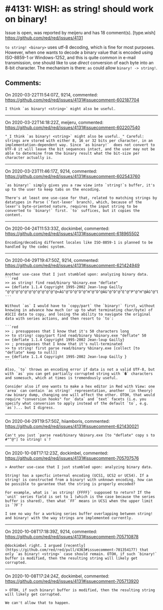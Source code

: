 
#4131: WISH: as string! should work on binary!
================================================================================
Issue is open, was reported by meijeru and has 18 comment(s).
[type.wish]
<https://github.com/red/red/issues/4131>

`to string! <binary>` uses utf-8 decoding, which is fine for most purposes. However, when one wants to decode a binary value that is encoded using ISO-8859-1 or Windows-1252, and this is quite common in e-mail transmission, one should like to use _direct_ conversion of each byte into an 8-bit character. The mechanism is there: `as` could allow `binary! -> string!`.


Comments:
--------------------------------------------------------------------------------

On 2020-03-22T11:54:07Z, 9214, commented:
<https://github.com/red/red/issues/4131#issuecomment-602187704>

    I think `as binary! <string>` might also be useful.

--------------------------------------------------------------------------------

On 2020-03-22T14:18:22Z, meijeru, commented:
<https://github.com/red/red/issues/4131#issuecomment-602207540>

    "_I think `as binary! <string>` might also be useful._" Careful: strings are stored with either 8, 16 or 32 bits per character, in an implementation-dependent way. Since `as binary!`  does not convert to UTF-8 it will leave the bit sequences intact, and the user may not be able to determine from the binary result what the bit-size per character actually is.

--------------------------------------------------------------------------------

On 2020-03-23T11:46:17Z, 9214, commented:
<https://github.com/red/red/issues/4131#issuecomment-602543760>

    `as binary!` simply gives you a raw view into `string!`s buffer, it's up to the user to keep tabs on the encoding.
    
    There's at least one use-case for that, related to matching strings by datatypes in Parse (`fast-lexer` branch), which, because of the lexer's byte-oriented nature, requires the input string to be converted to `binary!` first. `to` suffices, but it copies the content.

--------------------------------------------------------------------------------

On 2020-04-24T11:53:33Z, dockimbel, commented:
<https://github.com/red/red/issues/4131#issuecomment-618965502>

    Encoding/decoding different locales like ISO-8859-1 is planned to be handled by the codec system.

--------------------------------------------------------------------------------

On 2020-04-29T19:47:50Z, 9214, commented:
<https://github.com/red/red/issues/4131#issuecomment-621424949>

    Another use-case that I just stumbled upon: analyzing binary data.
    ```red
    >> as string! find read/binary %binary.exe "deflate"
    == {deflate 1.1.4 Copyright 1995-2002 Jean-loup Gailly ^@^@^@^@^@^@^@^@^@^@^@^@<ÀG^@^D^@^D^@^H^@^D^@ÁG^@^D^@^E^@^P^@^H^@ÁG^@^D^@^F^...
    ```
    
    Without `as` I would have to `copy/part` the `binary!` first, without knowing in advance how much (or up to what terminating char/byte) of ASCII data to copy, and losing the ability to navigate the original data with series actions, and then resort to `to`:
    
    ```red
    >> ; presupposes that I know that it's 50 characters long 
    >> to string! copy/part find read/binary %binary.exe "deflate" 50
    == {deflate 1.1.4 Copyright 1995-2002 Jean-loup Gailly}
    >> ; presupposes that I know that it's null-terminated
    >> to string! first parse read/binary %binary.exe [collect [to "deflate" keep to null]]
    == {deflate 1.1.4 Copyright 1995-2002 Jean-loup Gailly }
    ```
    
    Also, `to` throws an encoding error if data is not a valid UTF-8, but with `as` you can get partially corrupted string with `�` characters and somesuch, which at times is tremendously useful.
    
    Consider also if one wants to make a hex editor in Red with View: one `area` can contain `as string!` representation, another  (in theory) raw binary dump, changing one will affect the other. OTOH, that would require "conversion hooks" for `data` and `text` facets (i.e. you specify what conversion to apply instead of the default `to`, e.g. `as`)... but I digress.

--------------------------------------------------------------------------------

On 2020-04-29T19:57:50Z, hiiamboris, commented:
<https://github.com/red/red/issues/4131#issuecomment-621430021>

    Can't you just `parse read/binary %binary.exe [to "deflate" copy s to #"^@"] to string! s`?

--------------------------------------------------------------------------------

On 2020-10-08T17:12:23Z, dockimbel, commented:
<https://github.com/red/red/issues/4131#issuecomment-705707576>

    > Another use-case that I just stumbled upon: analyzing binary data.
    
    String! has a specfic internal encoding (UCS1, UCS2 or UCS4). If a string! is constructed from a binary! with unknown encoding, how can be possible to garantee that the string is properly encoded?
    
    For example, what is `as string! {FFFF}` supposed to return? If the `unit` series field is set to 1 (which is the case because the series buffer is shared), then what `FF` means in UCS1 when the upper limit is `7F`?
    
    I see no way for a working series buffer overlapping between string! and binary! with the way strings are implemented currently. 

--------------------------------------------------------------------------------

On 2020-10-08T17:18:39Z, 9214, commented:
<https://github.com/red/red/issues/4131#issuecomment-705710878>

    @dockimbel right. I argued [recently](https://github.com/red/red/pull/4363#issuecomment-701354177) that only `as binary! <string>` case should remain. OTOH, if such `binary!` buffer is modified, then the resulting string will likely get corrupted.

--------------------------------------------------------------------------------

On 2020-10-08T17:24:24Z, dockimbel, commented:
<https://github.com/red/red/issues/4131#issuecomment-705713920>

    > OTOH, if such binary! buffer is modified, then the resulting string will likely get corrupted.
    
    We can't allow that to happen.

